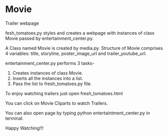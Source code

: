 # Movie
Trailer webpage

fesh_tomatoes.py styles and creates a webpage with instances of class Movie passed by entertainment_center.py.

A Class named Movie is created by media.py.
Structure of Movie comprises 4 variables: title, storyline, poster_image_url and trailer_youtube_url.

entertainment_center.py performs 3 tasks-
1. Creates instances of class Movie.
2. Inserts all the instances into a list.
3. Pass the list to fresh_tomatoes.py file.

To enjoy watching trailers just open fresh_tomatoes.html

You can click on Movie Cliparts to watch Trailers.

You can also open page by typing python entertaintment_center.py in terminal.

Happy Watching!!!
